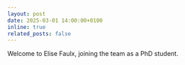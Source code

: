 ```yaml
---
layout: post
date: 2025-03-01 14:00:00+0100
inline: true
related_posts: false
---
```


Welcome to Elise Faulx, joining the team as a PhD student.
